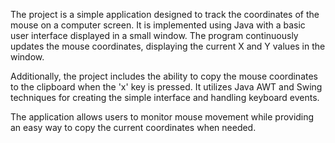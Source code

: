 The project is a simple application designed to track the coordinates of the mouse on a computer screen. It is implemented using Java with a basic user interface displayed in a small window. The program continuously updates the mouse coordinates, displaying the current X and Y values in the window.

Additionally, the project includes the ability to copy the mouse coordinates to the clipboard when the 'x' key is pressed. It utilizes Java AWT and Swing techniques for creating the simple interface and handling keyboard events.

The application allows users to monitor mouse movement while providing an easy way to copy the current coordinates when needed.
